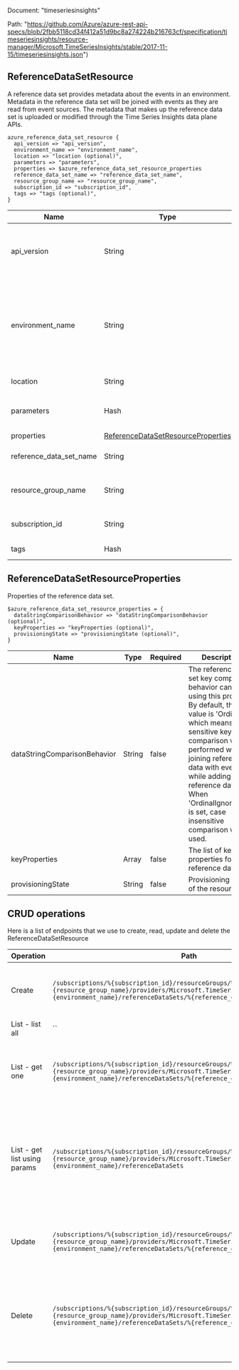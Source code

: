 Document: "timeseriesinsights"


Path: "https://github.com/Azure/azure-rest-api-specs/blob/2fbb5118cd34f412a51d9bc8a274224b216763cf/specification/timeseriesinsights/resource-manager/Microsoft.TimeSeriesInsights/stable/2017-11-15/timeseriesinsights.json")

## ReferenceDataSetResource

A reference data set provides metadata about the events in an environment. Metadata in the reference data set will be joined with events as they are read from event sources. The metadata that makes up the reference data set is uploaded or modified through the Time Series Insights data plane APIs.

```puppet
azure_reference_data_set_resource {
  api_version => "api_version",
  environment_name => "environment_name",
  location => "location (optional)",
  parameters => "parameters",
  properties => $azure_reference_data_set_resource_properties
  reference_data_set_name => "reference_data_set_name",
  resource_group_name => "resource_group_name",
  subscription_id => "subscription_id",
  tags => "tags (optional)",
}
```

| Name        | Type           | Required       | Description       |
| ------------- | ------------- | ------------- | ------------- |
|api_version | String | true | Version of the API to be used with the client request. |
|environment_name | String | true | The name of the Time Series Insights environment associated with the specified resource group. |
|location | String | false | Resource location |
|parameters | Hash | true | Parameters for creating a reference data set. |
|properties | [ReferenceDataSetResourceProperties](#referencedatasetresourceproperties) | false |  |
|reference_data_set_name | String | true | Name of the reference data set. |
|resource_group_name | String | true | Name of an Azure Resource group. |
|subscription_id | String | true | Azure Subscription ID. |
|tags | Hash | false | Resource tags |
        
## ReferenceDataSetResourceProperties

Properties of the reference data set.

```puppet
$azure_reference_data_set_resource_properties = {
  dataStringComparisonBehavior => "dataStringComparisonBehavior (optional)",
  keyProperties => "keyProperties (optional)",
  provisioningState => "provisioningState (optional)",
}
```

| Name        | Type           | Required       | Description       |
| ------------- | ------------- | ------------- | ------------- |
|dataStringComparisonBehavior | String | false | The reference data set key comparison behavior can be set using this property. By default, the value is 'Ordinal' - which means case sensitive key comparison will be performed while joining reference data with events or while adding new reference data. When 'OrdinalIgnoreCase' is set, case insensitive comparison will be used. |
|keyProperties | Array | false | The list of key properties for the reference data set. |
|provisioningState | String | false | Provisioning state of the resource. |



## CRUD operations

Here is a list of endpoints that we use to create, read, update and delete the ReferenceDataSetResource

| Operation | Path | Verb | Description | OperationID |
| ------------- | ------------- | ------------- | ------------- | ------------- |
|Create|`/subscriptions/%{subscription_id}/resourceGroups/%{resource_group_name}/providers/Microsoft.TimeSeriesInsights/environments/%{environment_name}/referenceDataSets/%{reference_data_set_name}`|Put|Create or update a reference data set in the specified environment.|ReferenceDataSets_CreateOrUpdate|
|List - list all|``||||
|List - get one|`/subscriptions/%{subscription_id}/resourceGroups/%{resource_group_name}/providers/Microsoft.TimeSeriesInsights/environments/%{environment_name}/referenceDataSets/%{reference_data_set_name}`|Get|Gets the reference data set with the specified name in the specified environment.|ReferenceDataSets_Get|
|List - get list using params|`/subscriptions/%{subscription_id}/resourceGroups/%{resource_group_name}/providers/Microsoft.TimeSeriesInsights/environments/%{environment_name}/referenceDataSets`|Get|Lists all the available reference data sets associated with the subscription and within the specified resource group and environment.|ReferenceDataSets_ListByEnvironment|
|Update|`/subscriptions/%{subscription_id}/resourceGroups/%{resource_group_name}/providers/Microsoft.TimeSeriesInsights/environments/%{environment_name}/referenceDataSets/%{reference_data_set_name}`|Put|Create or update a reference data set in the specified environment.|ReferenceDataSets_CreateOrUpdate|
|Delete|`/subscriptions/%{subscription_id}/resourceGroups/%{resource_group_name}/providers/Microsoft.TimeSeriesInsights/environments/%{environment_name}/referenceDataSets/%{reference_data_set_name}`|Delete|Deletes the reference data set with the specified name in the specified subscription, resource group, and environment|ReferenceDataSets_Delete|
